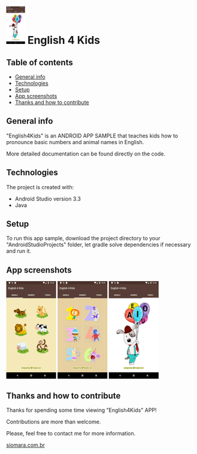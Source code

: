 # <kbd><img src="https://github.com/siomarapantarotto/readme-screenshots/blob/master/English4Kids/vowels.png" width="50" height="100"/></kbd>  English 4 Kids


## Table of contents
* [General info](#general-info)
* [Technologies](#technologies)
* [Setup](#setup)
* [App screenshots](#app-screenshots)
* [Thanks and how to contribute](#thanks-and-how-to-contribute)


## General info
"English4Kids" is an ANDROID APP SAMPLE that teaches kids how to pronounce basic numbers and animal names in English.

More detailed documentation can be found directly on the code.


## Technologies
The project is created with:
* Android Studio version 3.3
* Java


## Setup
To run this app sample, download the project directory to your "AndroidStudioProjects" folder, let gradle solve dependencies if necessary and run it.


## App screenshots
<kbd><img src="https://github.com/siomarapantarotto/readme-screenshots/blob/master/English4Kids/animals.png" width="133" height="260"></kbd> <kbd><img src="https://github.com/siomarapantarotto/readme-screenshots/blob/master/English4Kids/numbers.png" width="133" height="260"></kbd>
<kbd><img src="https://github.com/siomarapantarotto/readme-screenshots/blob/master/English4Kids/vowels.png"  width="133" height="260"></kbd>


## Thanks and how to contribute
Thanks for spending some time viewing "English4Kids" APP!

Contributions are more than welcome.

Please, feel free to contact me for more information.

[siomara.com.br](http://www.siomara.com.br)
